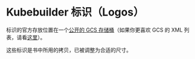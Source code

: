 # Kubebuilder 标识（Logos）

标识的官方存放位置在一个[公开的 GCS 存储桶][kb-logos-gcs]（如果你更喜欢 GCS 的 XML 列表，请看[这里][kb-logos-gcs-direct]）。

这些标识是书中所用的拷贝，已被调整为合适的尺寸。

[kb-logos-gcs]: https://console.cloud.google.com/storage/browser/kubebuilder-logos

[kb-logos-gcs-direct]: https://storage.googleapis.com/kubebuilder-logos
